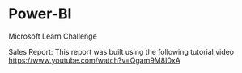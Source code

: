 # Power-BI
Microsoft Learn Challenge

Sales Report: This report was built using the following tutorial video
https://www.youtube.com/watch?v=Qgam9M8I0xA
